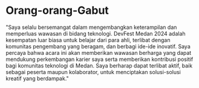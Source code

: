 # Orang-orang-Gabut

"Saya selalu bersemangat dalam mengembangkan keterampilan dan memperluas wawasan di bidang teknologi. DevFest Medan 2024 adalah kesempatan luar biasa untuk belajar dari para ahli, terlibat dengan komunitas pengembang yang beragam, dan berbagi ide-ide inovatif. Saya percaya bahwa acara ini akan memberikan wawasan berharga yang dapat mendukung perkembangan karier saya serta memberikan kontribusi positif bagi komunitas teknologi di Medan. Saya berharap dapat terlibat aktif, baik sebagai peserta maupun kolaborator, untuk menciptakan solusi-solusi kreatif yang berdampak."

